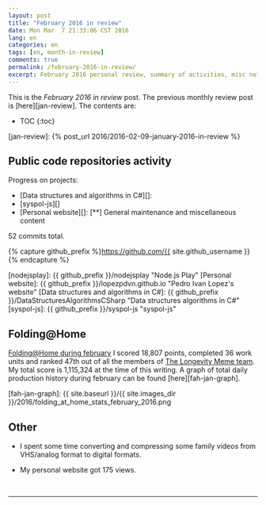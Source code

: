 ```yaml
---
layout: post
title: "February 2016 in review"
date: Mon Mar  7 21:33:06 CST 2016
lang: en
categories: en
tags: [en, month-in-review]
comments: true
permalink: /february-2016-in-review/
excerpt: February 2016 personal review, summary of activities, misc notes...
---
```


This is the *February 2016 in review* post. The previous monthly review post is
[here][jan-review].  The contents are:

* TOC
{:toc}

[jan-review]: {% post_url 2016/2016-02-09-january-2016-in-review %}

## Public code repositories activity ###################################

Progress on projects:

- [Data structures and algorithms in C#][]:
- [syspol-js][]
- [Personal website][]: [**] General maintenance and miscellaneous
  content

52 commits total.

{% capture github_prefix %}https://github.com/{{ site.github_username }}{% endcapture %}

[nodejsplay]: {{ github_prefix }}/nodejsplay "Node.js Play"
[Personal website]: {{ github_prefix }}/lopezpdvn.github.io "Pedro Ivan Lopez's website"
[Data structures and algorithms in C#]: {{ github_prefix }}/DataStructuresAlgorithmsCSharp "Data structures algorithms in C#"
[syspol-js]: {{ github_prefix }}/syspol-js "syspol-js"

## Folding@Home #######################################################

[Folding@Home during february][fah-stats] I scored 18,807 points, completed 36
work units and ranked 47th out of all the members of [The Longevity Meme
team][].  My total score is 1,115,324 at the time of this writing.  A graph of
total daily production history during february can be found
[here][fah-jan-graph].

[fah-stats]: http://folding.extremeoverclocking.com/user_summary.php?s=&u=648628 "dreilopz - User Summary - EXTREME Overclocking Folding @ Home Stats"
[The Longevity Meme team]: http://folding.extremeoverclocking.com/user_list.php?s=&t=32461 "The Longevity Meme Individual Users List"
[fah-jan-graph]: {{ site.baseurl }}/{{ site.images_dir }}/2016/folding_at_home_stats_february_2016.png

## Other ###############################################################

- I spent some time converting and compressing some family videos from
  VHS/analog format to digital formats.

- My personal website got 175 views.

<br/>

---
